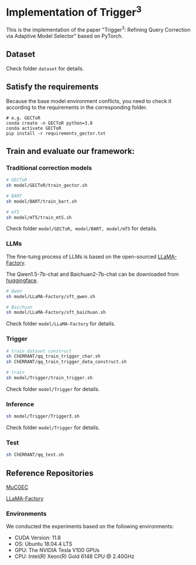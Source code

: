 # Implementation of Trigger<sup>3</sup>
This is the implementation of the paper "Trigger<sup>3</sup>: Refining Query Correction via Adaptive Model Selector" based on PyTorch.


## Dataset
Check folder `dataset` for details.

## Satisfy the requirements
Because the base model environment conflicts, you need to check it according to the requirements in the corresponding folder.

```
# e.g. GECToR
conda create -n GECToR python=3.8
conda activate GECToR
pip install -r requirements_gector.txt
```

## Train and evaluate our framework:

### Traditional correction models
```bash
# GECToR
sh model/GECToR/train_gector.sh

# BART
sh model/BART/train_bart.sh

# mT5
sh model/mT5/train_mt5.sh
```

Check folder `model/GECToR, model/BART, model/mT5` for details.

### LLMs
The fine-tuing process of LLMs is based on the open-sourced [LLaMA-Factory](https://github.com/hiyouga/LLaMA-Factory).

The Qwen1.5-7b-chat and Baichuan2-7b-chat can be downloaded from [huggingface](https://huggingface.co/models).

```bash
# Qwen
sh model/LLaMA-Factory/sft_qwen.sh

# Baichuan
sh model/LLaMA-Factory/sft_baichuan.sh
```

Check folder `model/LLaMA-Factory` for details.

### Trigger

```bash
# train dataset construct
sh ChERRANT/qq_train_trigger_char.sh
sh ChERRANT/qq_train_trigger_data_construct.sh

# train
sh model/Trigger/train_trigger.sh
```


Check folder `model/Trigger` for details.

### Inference

```bash
sh model/Trigger/Trigger3.sh
```

Check folder `model/Trigger` for details.

### Test

```bash
sh ChERRANT/qq_test.sh
```

## Reference Repositories
[MuCGEC](https://github.com/HillZhang1999/MuCGEC)

[LLaMA-Factory](https://github.com/hiyouga/LLaMA-Factory)


### Environments
We conducted the experiments based on the following environments:
* CUDA Version: 11.8
* OS: Ubuntu 18.04.4 LTS
* GPU: The NVIDIA Tesla V100 GPUs
* CPU: Intel(R) Xeon(R) Gold 6148 CPU @ 2.40GHz